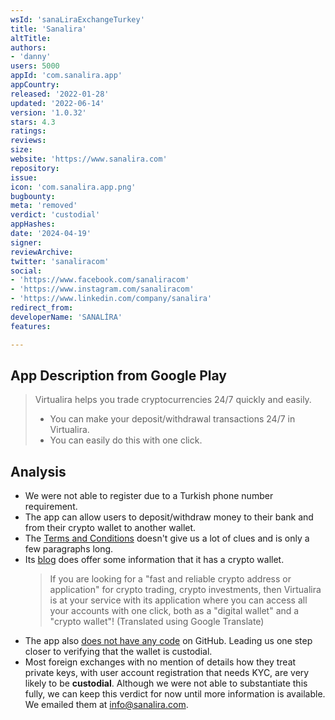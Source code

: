 ```yaml
---
wsId: 'sanaLiraExchangeTurkey'
title: 'Sanalira'
altTitle: 
authors:
- 'danny'
users: 5000
appId: 'com.sanalira.app'
appCountry: 
released: '2022-01-28'
updated: '2022-06-14'
version: '1.0.32'
stars: 4.3
ratings: 
reviews: 
size: 
website: 'https://www.sanalira.com'
repository: 
issue: 
icon: 'com.sanalira.app.png'
bugbounty: 
meta: 'removed'
verdict: 'custodial'
appHashes: 
date: '2024-04-19'
signer: 
reviewArchive: 
twitter: 'sanaliracom'
social:
- 'https://www.facebook.com/sanaliracom'
- 'https://www.instagram.com/sanaliracom'
- 'https://www.linkedin.com/company/sanalira'
redirect_from: 
developerName: 'SANALİRA'
features: 

---
```


## App Description from Google Play

> Virtualira helps you trade cryptocurrencies 24/7 quickly and easily.
>
> - You can make your deposit/withdrawal transactions 24/7 in Virtualira. 
> - You can easily do this with one click.

## Analysis

- We were not able to register due to a Turkish phone number requirement.
- The app can allow users to deposit/withdraw money to their bank and from their crypto wallet to another wallet. 
- The [Terms and Conditions](https://www.sanalira.com/kullanim_sartlari.html) doesn't give us a lot of clues and is only a few paragraphs long.
- Its [blog](https://blog.sanalira.com/sanalira-nedir-dbc6b4a72e0b) does offer some information that it has a crypto wallet.
  > If you are looking for a "fast and reliable crypto address or application" for crypto trading, crypto investments, then Virtualira is at your service with its application where you can access all your accounts with one click, both as a "digital wallet" and a "crypto wallet"! (Translated using Google Translate)
- The app also [does not have any code](https://github.com/search?q=com.sanalira.app&type=repositories) on GitHub. Leading us one step closer to verifying that the wallet is custodial. 
- Most foreign exchanges with no mention of details how they treat private keys, with user account registration that needs KYC, are very likely to be **custodial**. Although we were not able to substantiate this fully, we can keep this verdict for now until more information is available. We emailed them at info@sanalira.com.
